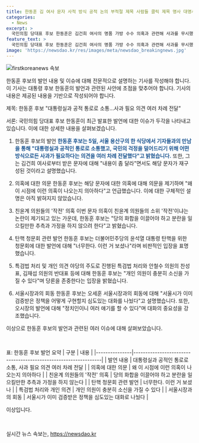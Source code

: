 ```yaml
---
title: 한동훈 김 여사 문자 사적 방식 공적 논의 부적절 제목 사람들 클릭 제목 명사 대명사
categories:
  - News
excerpt: >
  국민의힘 당대표 후보 한동훈은 김건희 여사의 명품 가방 수수 의혹과 관련해 사과를 무시했다는 의혹에 대해 집권당 비대위원장과 사적 방식으로 공적이고 정무적인 논의를 하는 것은 적절하지 않다고 주장하며 의견을 여러 차례 전달했다고 밝혔다. 또한, 해당 문자가 재구성된 내용이었기 때문에 다른 의문을 제기한 것이라고 주장했다. 이러한 발언으로 인해 한 후보에 대한 의혹이 제기되고 있는 가운데, 그는 민심과 함께 더불어민주당의 폭거를 심판하고자 한다는 입장을 피력했다. 함께 오찬을 한 오세훈 서울시장과의 회동을 통해 심도 있는 대화를 나누었다고 설명하며, 파이터 정치와 팬덤 정치를 우려하는 오시장의 발언은 정치인의 여론을 존중하겠다는 한 후보의 입장과 대립된다.
feature_text: >
  국민의힘 당대표 후보 한동훈은 김건희 여사의 명품 가방 수수 의혹과 관련해 사과를 무시했다는 의혹에 대해 집권당 비대위원장과 사적 방식으로 공적이고 정무적인 논의를 하는 것은 적절하지 않다고 주장하며 의견을 여러 차례 전달했다고 밝혔다. 또한, 해당 문자가 재구성된 내용이었기 때문에 다른 의문을 제기한 것이라고 주장했다. 이러한 발언으로 인해 한 후보에 대한 의혹이 제기되고 있는 가운데, 그는 민심과 함께 더불어민주당의 폭거를 심판하고자 한다는 입장을 피력했다. 함께 오찬을 한 오세훈 서울시장과의 회동을 통해 심도 있는 대화를 나누었다고 설명하며, 파이터 정치와 팬덤 정치를 우려하는 오시장의 발언은 정치인의 여론을 존중하겠다는 한 후보의 입장과 대립된다.
image: 'https://newsdao.kr/res/images/meta/newsdao_breakingnews.jpg'
---
```


<p><img src="https://newsdao.kr/res/images/meta/newsdao_breakingnews.jpg" alt="firstkoreanews 속보" /></p>

<p>한동훈 후보의 발언 내용 및 이슈에 대해 전문적으로 설명하는 기사를 작성해야 합니다. 이 기사는 대통령 후보 한동훈의 발언과 관련된 사안에 초점을 맞추어야 합니다. 기사의 내용은 제공된 내용을 기반으로 작성되어야 합니다.</p>

<p>제목: 한동훈 후보 "대통령실과 공적 통로로 소통…사과 필요 의견 여러 차례 전달"</p>

<p>서론:
국민의힘 당대표 후보 한동훈이 최근 발표한 발언에 대한 이슈가 두각을 나타내고 있습니다. 이에 대한 상세한 내용을 살펴보겠습니다.</p>

<ol>
<li><p>한동훈 후보의 발언
<b><span style="color: #1a5490;">한동훈 후보는 5일, 서울 용산구의 한 식당에서 기자들과의 만남을 통해 "대통령실과 공적인 통로로 소통했고, 국민의 걱정을 덜어드리기 위해 어떤 방식으로든 사과가 필요하다는 의견을 여러 차례 전달했다"고 밝혔습니다.</span></b> 또한, 그는 김건희 여사로부터 받은 문자에 대해 "내용이 좀 달라"면서도 해당 문자가 재구성된 것이라고 설명했습니다.</p></li>
<li><p>의혹에 대한 의문
한동훈 후보는 해당 문자에 대한 의혹에 대해 의문을 제기하며 "왜 이 시점에 이런 의혹이 나오는지 의아하다"고 언급했습니다. 이에 대한 구체적인 설명은 아직 밝혀지지 않았습니다.</p></li>
<li><p>친윤계 의원들의 '작전' 의혹
이번 문자 의혹이 친윤계 의원들의 소위 '작전'이냐는 논란이 제기되고 있는 가운데, 한동훈 후보는 "당의 화합을 이끌어야 하고 분란을 일으킬만한 추측과 가정을 하지 않으려 한다"고 밝혔습니다.</p></li>
<li><p>탄핵 청문회 관련 발언
한동훈 후보는 더불어민주당의 윤석열 대통령 탄핵을 위한 청문회에 대한 발언에 대해 "너무한다. 이런 거 보셨나"라며 비판적인 입장을 표명했습니다.</p></li>
<li><p>특검법 처리 및 개인 의견
야당의 주도로 진행된 특검법 처리와 안철수 의원의 찬성표, 김재섭 의원의 반대표 등에 대해 한동훈 후보는 "개인 의원이 충분히 소신을 가질 수 있다"며 당론을 존중한다는 입장을 밝혔습니다.</p></li>
<li><p>서울시장과의 회동
한동훈 후보는 오세훈 서울시장과의 회동에 대해 "서울시가 이미 검증받은 정책을 어떻게 구현할지 심도있는 대화를 나눴다"고 설명했습니다. 또한, 오시장의 발언에 대해 "정치인이니 여러 얘기를 할 수 있다"며 대화의 중요성을 강조했습니다.</p></li>
</ol>

<p>이상으로 한동훈 후보의 발언과 관련된 여러 이슈에 대해 살펴보았습니다.</p>

<p data-ke-size="size16">&nbsp;</p>

<p>표: 한동훈 후보 발언 요약
| 구분          | 내용                                                           |
|---------------|----------------------------------------------------------------|
| 발언 내용    | 대통령실과 공적인 통로로 소통, 사과 필요 의견 여러 차례 전달 |
| 의혹에 대한 의문 | 왜 이 시점에 이런 의혹이 나오는지 의아하다                   |
| 친윤계 의원들의 '작전' 의혹 | 당의 화합을 이끌어야 하고 분란을 일으킬만한 추측과 가정을 하지 않는다 |
| 탄핵 청문회 관련 발언 | 너무한다. 이런 거 보셨나                                      |
| 특검법 처리와 개인 의견 | 개인 의원이 충분히 소신을 가질 수 있다                         |
| 서울시장과의 회동 | 서울시가 이미 검증받은 정책을 심도있는 대화로 나눴다            |</p>

<p>이상입니다.</p>

<p data-ke-size="size16">&nbsp;</p>
실시간 뉴스 속보는, <a href="https://newsdao.kr" rel="dofollow">https://newsdao.kr</a>


